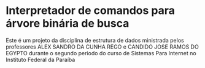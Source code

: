 # Interpretador de comandos para árvore binária de busca

Este é um projeto da disciplina de estrutura de dados ministrada pelos professores ALEX SANDRO DA CUNHA REGO e CANDIDO JOSE RAMOS DO EGYPTO durante o segundo 
periodo do curso de Sistemas Para Internet no Instituto Federal da Paraíba
